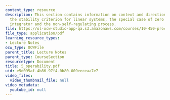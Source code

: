 ```yaml
---
content_type: resource
description: This section contains information on context and direction, remember
  the stability criterion for linear systems, the special case of zero poles, the
  integrator and the non-self-regulating process.
file: https://ol-ocw-studio-app-qa.s3.amazonaws.com/courses/10-450-process-dynamics-operations-and-control-spring-2006/e5d095af4b8697f40b80009eeceaa7e7_5_operability.pdf
file_type: application/pdf
learning_resource_types:
- Lecture Notes
ocw_type: OCWFile
parent_title: Lecture Notes
parent_type: CourseSection
resourcetype: Document
title: 5_operability.pdf
uid: e5d095af-4b86-97f4-0b80-009eeceaa7e7
video_files:
  video_thumbnail_file: null
video_metadata:
  youtube_id: null
---
```


